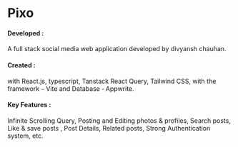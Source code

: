 # Pixo
 <h4>Developed : </h4>A full stack social media web application developed by divyansh chauhan.<br>  
 <h4>Created : </h4> with React.js, typescript, Tanstack React Query, Tailwind CSS, with the framework – Vite and Database ‑ Appwrite.<br>
 <h4>Key Features : </h4> Infinite Scrolling Query, Posting and Editing photos & profiles, Search posts, Like & save posts
, Post Details, Related posts, Strong Authentication system, etc.
